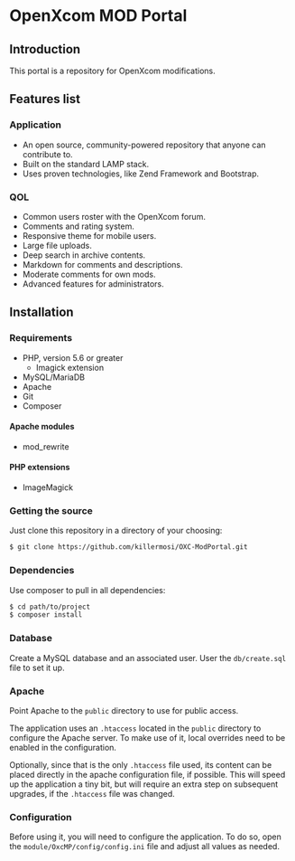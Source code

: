 # OpenXcom MOD Portal

## Introduction

This portal is a repository for OpenXcom modifications.

## Features list

### Application

* An open source, community-powered repository that anyone can contribute to.
* Built on the standard LAMP stack.
* Uses proven technologies, like Zend Framework and Bootstrap.

### QOL

* Common users roster with the OpenXcom forum.
* Comments and rating system.
* Responsive theme for mobile users.
* Large file uploads.
* Deep search in archive contents.
* Markdown for comments and descriptions.
* Moderate comments for own mods.
* Advanced features for administrators.

## Installation

### Requirements

* PHP, version 5.6 or greater
    * Imagick extension
* MySQL/MariaDB
* Apache
* Git
* Composer

#### Apache modules

* mod_rewrite

#### PHP extensions

* ImageMagick

### Getting the source

Just clone this repository in a directory of your choosing:

```bash
$ git clone https://github.com/killermosi/OXC-ModPortal.git
```

### Dependencies

Use composer to pull in all dependencies:

```bash
$ cd path/to/project
$ composer install
```

### Database

Create a MySQL database and an associated user. User the `db/create.sql` file
to set it up.

### Apache

Point Apache to the `public` directory to use for public access.

The application uses an `.htaccess` located in the `public` directory to
configure the Apache server. To make use of it, local overrides need to be
enabled in the configuration.

Optionally, since that is the only `.htaccess` file used, its content can be
placed directly in the apache configuration file, if possible. This will speed
up the application a tiny bit, but will require an extra step on subsequent
upgrades, if the `.htaccess` file was changed.

### Configuration

Before using it, you will need to configure the application. To do so,
open the `module/OxcMP/config/config.ini` file and adjust all values as needed.

